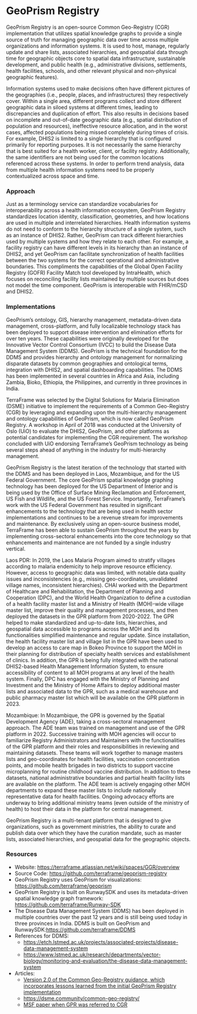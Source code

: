 # GeoPrism Registry

GeoPrism Registry is an open-source Common Geo-Registry (CGR)
implementation that utilizes spatial knowledge graphs to provide a
single source of truth for managing geographic data over time across
multiple organizations and information systems. It is used to host,
manage, regularly update and share lists, associated hierarchies, and
geospatial data through time for geographic objects core to spatial data
infrastructure, sustainable development, and public health (e.g.,
administrative divisions, settlements, health facilities, schools, and
other relevant physical and non-physical geographic features).

Information systems used to make decisions often have different pictures
of the geographies (i.e., people, places, and infrastructures) they
respectively cover. Within a single area, different programs collect and
store different geographic data in siloed systems at different times,
leading to discrepancies and duplication of effort. This also results in
decisions based on incomplete and out-of-date geographic data (e.g.,
spatial distribution of population and resources), ineffective resource
allocation, and in the worst cases, affected populations being missed
completely during times of crisis. For example, DHIS2 is limited to a
single hierarchy that is configured primarily for reporting purposes. It
is not necessarily the same hierarchy that is best suited for a health
worker, client, or facility registry. Additionally, the same identifiers
are not being used for the common locations referenced across these
systems. In order to perform trend analysis, data from multiple health
information systems need to be properly contextualized across space and
time.

### Approach

Just as a terminology service can standardize vocabularies for
interoperability across a health information ecosystem, GeoPrism
Registry standardizes location identity, classification, geometries, and
how locations are used in multiple and interrelated hierarchies. Health
information systems do not need to conform to the hierarchy structure of
a single system, such as an instance of DHIS2. Rather, GeoPrism can
track different hierarchies used by multiple systems and how they relate
to each other. For example, a facility registry can have different
levels in its hierarchy than an instance of DHIS2, and yet GeoPrism can
facilitate synchronization of health facilities between the two systems
for the correct operational and administrative boundaries. This
compliments the capabilities of the Global Open Facility Registry (GOFR)
Facility Match tool developed by IntraHealth, which focuses on
reconciling facility lists maintained by multiple sources but does not
model the time component. GeoPrism is interoperable with FHIR/mCSD and
DHIS2.

### Implementations

GeoPrism’s ontology, GIS, hierarchy management, metadata-driven data
management, cross-platform, and fully localizable technology stack has
been deployed to support disease intervention and elimination efforts
for over ten years. These capabilities were originally developed for the
Innovative Vector Control Consortium (IVCC) to build the Disease Data
Management System (DDMS). GeoPrism is the technical foundation for the
DDMS and provides hierarchy and ontology management for normalizing
disparate datasets by common geographies and ontological terms,
integration with DHIS2, and spatial dashboarding capabilities. The DDMS
has been implemented in several countries in Africa and Asia, including
Zambia, Bioko, Ethiopia, the Philippines, and currently in three
provinces in India.

TerraFrame was selected by the Digital Solutions for Malaria Elimination
(DSME) initiative to implement the requirements of a Common Geo-Registry
(CGR) by leveraging and expanding upon the multi-hierarchy management
and ontology capabilities of GeoPrism, which is now called GeoPrism
Registry. A workshop in April of 2018 was conducted at the University of
Oslo (UiO) to evaluate the DHIS2, GeoPrism, and other platforms as
potential candidates for implementing the CGR requirement. The workshop
concluded with UiO endorsing TerraFrame’s GeoPrism technology as being
several steps ahead of anything in the industry for multi-hierarchy
management.

GeoPrism Registry is the latest iteration of the technology that started
with the DDMS and has been deployed in Laos, Mozambique, and for the US
Federal Government. The core GeoPrism spatial knowledge graphing
technology has been deployed for the US Department of Interior and is
being used by the Office of Surface Mining Reclamation and Enforcement,
US Fish and Wildlife, and the US Forest Service. Importantly,
TerraFrame’s work with the US Federal Government has resulted in
significant enhancements to the technology that are being used in health
sector implementations and continues to be a revenue stream for
improvements and maintenance. By exclusively using an open-source
business model, TerraFrame has been able to sustain GeoPrism throughout
the years by implementing cross-sectoral enhancements into the core
technology so that enhancements and maintenance are not funded by a
single industry vertical.

Laos PDR: In 2019, the Laos Malaria Program aimed to stratify villages
according to malaria endemicity to help improve resource efficiency.
However, access to geographic data was limited, with notable data
quality issues and inconsistencies (e.g., missing geo-coordinates,
unvalidated village names, inconsistent hierarchies). CHAI worked with
the Department of Healthcare and Rehabilitation, the Department of
Planning and Cooperation (DPC), and the World Health Organization to
define a custodian of a health facility master list and a Ministry of
Health (MOH)-wide village master list, improve their quality and
management processes, and then deployed the datasets in the GPR platform
from 2020-2022. The GPR helped to make standardized and up-to-date
lists, hierarchies, and geospatial data accessible to programs across
the MOH and its functionalities simplified maintenance and regular
update. Since installation, the health facility master list and village
list in the GPR have been used to develop an access to care map in Bokeo
Province to support the MOH in their planning for distribution of
specialty health services and establishment of clinics. In addition, the
GPR is being fully integrated with the national DHIS2-based Health
Management Information System, to ensure accessibility of content to all
MOH programs at any level of the health system. Finally, DPC has engaged
with the Ministry of Planning and Investment and the Ministry of Home
Affairs to deploy additional master lists and associated data to the
GPR, such as a medical warehouse and public pharmacy master list which
will be available on the GPR platform in 2023.

Mozambique: In Mozambique, the GPR is governed by the Spatial
Development Agency (ADE), taking a cross-sectoral management approach.
The ADE team was trained on management and use of the GPR platform in
2022. Successive training with MOH agencies will occur to familiarize
Registry Administrators and Maintainers with the functionalities of the
GPR platform and their roles and responsibilities in reviewing and
maintaining datasets. These teams will work together to manage masters
lists and geo-coordinates for health facilities, vaccination
concentration points, and mobile health brigades in two districts to
support vaccine microplanning for routine childhood vaccine
distribution. In addition to these datasets, national administrative
boundaries and partial health facility lists are available on the
platform. The ADE team is actively engaging other MOH departments to
expand these master lists to include nationally representative data for
health facilities. Ongoing advocacy efforts are underway to bring
additional ministry teams (even outside of the ministry of health) to
host their data in the platform for central management.

GeoPrism Registry is a multi-tenant platform that is designed to give
organizations, such as government ministries, the ability to curate and
publish data over which they have the curation mandate, such as master
lists, associated hierarchies, and geospatial data for the geographic
objects.

### Resources

- Website: <https://terraframe.atlassian.net/wiki/spaces/GGR/overview>
- Source Code: <https://github.com/terraframe/geoprism-registry>
- GeoPrism Registry uses GeoPrism for visualizations:
  <https://github.com/terraframe/geoprism>
- GeoPrism Registry is built on RunwaySDK and uses its metadata-driven
  spatial knowledge graph framework:
  <https://github.com/terraframe/Runway-SDK>
- The Disease Data Management System (DDMS) has been deployed in
  multiple countries over the past 12 years and is still being used
  today in three provinces in India. DDMS is built on GeoPrism and
  RunwaySDK:<https://github.com/terraframe/DDMS>
- References for DDMS:
  - <https://etch.lstmed.ac.uk/projects/associated-projects/disease-data-management-system>
  - <https://www.lstmed.ac.uk/research/departments/vector-biology/monitoring-and-evaluation/the-disease-data-management-system>
- Articles:
  - [Version 2.0 of the Common Geo-Registry guidance, which incorporates
    lessons learned from the initial GeoPrism Registry
    implementation](https://healthgeolab.net/DOCUMENTS/Guidance_Common_Geo-registry_Ve2.pdf)
  - <https://dsme.community/common-geo-registry/>
  - [MSF paper when GPR was referred to
    CGR](https://drive.google.com/file/d/1m0vk3Oz5UZ-ji8jYrYaRuGP9ji8bNPHm/view?usp=sharing)
